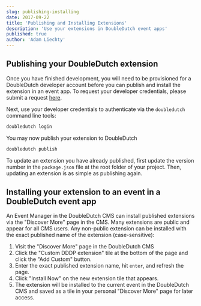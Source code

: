 ```yaml
---
slug: publishing-installing
date: 2017-09-22
title: 'Publishing and Installing Extensions'
description: 'Use your extensions in DoubleDutch event apps'
published: true
author: 'Adam Liechty'
---
```


## Publishing your DoubleDutch extension

Once you have finished development, you will need to be provisioned for a DoubleDutch developer account
before you can publish and install the extension in an event app. To request your developer credentials,
please submit a request [here](https://developer.doubledutch.me/hc/en-us/requests/new).

Next, use your developer credentials to authenticate via the `doubledutch` command line tools:

```bash
doubledutch login
```

You may now publish your extension to DoubleDutch

```bash
doubledutch publish
```

To update an extension you have already published, first update the version number in the `package.json`
file at the root folder of your project. Then, updating an extension is as simple as publishing again.

## Installing your extension to an event in a DoubleDutch event app

An Event Manager in the DoubleDutch CMS can install published extensions via the "Discover More" page in the CMS.
Many extensions are public and appear for all CMS users. Any non-public extension can be installed with the exact
published name of the extension (case-sensitive):

1. Visit the "Discover More" page in the DoubleDutch CMS
1. Click the "Custom DDDP extension" tile at the bottom of the page and click the "Add Custom" button.
1. Enter the exact published extension name, hit `enter`, and refresh the page.
1. Click "Install Now" on the new extension tile that appears.
1. The extension will be installed to the current event in the DoubleDutch CMS and saved as a tile in your personal
   "Discover More" page for later access.